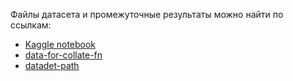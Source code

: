Файлы датасета и промежуточные результаты можно найти по ссылкам:

- [Kaggle notebook](https://www.kaggle.com/code/yaskevichmisha/vk-intern)
- [data-for-collate-fn](https://www.kaggle.com/datasets/yaskevichmisha/data-for-collate-fn)
- [datadet-path](https://www.kaggle.com/datasets/yaskevichmisha/dataset-path)

